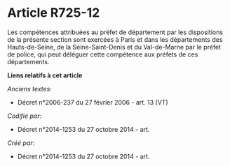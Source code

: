 # Article R725-12

Les compétences attribuées au préfet de département par les dispositions de la présente section sont exercées à Paris et dans
les départements des Hauts-de-Seine, de la Seine-Saint-Denis et du Val-de-Marne par le préfet de police, qui peut déléguer
cette compétence aux préfets de ces départements.

**Liens relatifs à cet article**

_Anciens textes_:

  - Décret n°2006-237 du 27 février 2006 - art. 13 (VT)

_Codifié par_:

  - Décret n°2014-1253 du 27 octobre 2014 - art.

_Créé par_:

  - Décret n°2014-1253 du 27 octobre 2014 - art.

